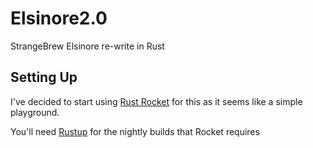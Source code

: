 # Elsinore2.0
StrangeBrew Elsinore re-write in Rust

## Setting Up

I've decided to start using [Rust Rocket](https://rocket.rs/) for this as it seems like a simple playground.

You'll need [Rustup](https://rustup.rs/) for the nightly builds that Rocket requires